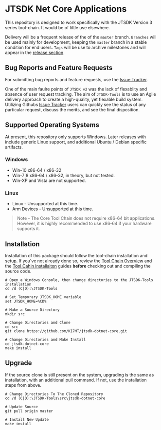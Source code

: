 # JTSDK Net Core Applications
This repository is designed to work specifically with the JTSDK Version 3 series
tool-chain. It would be of little use elsewhere.

Delivery will be a frequent release of the of the `master` branch. `Branches`
will be used mainly for development, keeping the `master` branch in a stable
condition for end users. `Tags` will be use to archive milestones and will
appear in the [release section](https://github.com/KI7MT/jtsdk-dotnet-core/releases).

## Bug Reports and Feature Requests
For submitting bug reports and feature requests, use the [Issue Tracker](https://github.com/KI7MT/jtsdk-dotnet-core/issues).

One of the main faulre points of `JTSDK v2` was the lack of flexablity and absence
of user request tracking. The aim of `JTSDK-Tools` is to use an Agile delivery
approach to create a high-quality, yet flexable build system. Utilizing Githubs 
[Issue Tracker](https://github.com/KI7MT/jtsdk-dotnet-core/issues)
users can quickly see the status of any particular request, discuss the merits,
and see the final disposition.

## Supported Operating Systems
At present, this repository only supports Windows. Later releases with include
generic Linux support, and additional Ubuntu / Debian specific artifacts.

### Windows
* Win-10 x86-64 / x86-32
* Win-7|8 x86-64 / x86-32, in theory, but not tested.
* Win-XP and Vista are not supported.

### Linux
* Linux - Unsupported at this time.
* Arm Devices - Unsupported at this time.

>Note - The Core Tool Chain does not require x86-64 bit applications. However,
it is highly recommended to use x86-64 if your hardware supports it.

## Installation
Installation of this package should follow the tool-chain installation and
setup. If you've not already done so, review the [Tool Chain Overview](./src/JTSDK.Docs/guides/tool-chain-setup/README.md)
and the [Tool Cahin Installaiton](./src/JTSDK.Docs/guides/tool-chain-setup/guides/tool-chain-installation.md)
guides **before** checking out and compiling the source code.

```
# Open a Windows Console, then change directories to the JTSDK-Tools installation
cd /d (C|D):\JTSDK-Tools

# Set Temporary JTSDK_HOME variable
set JTSDK_HOME=%CD%

# Make a Source Directory
mkdir src

# Change Directories and Clone
cd src
git clone https://github.com/KI7MT/jtsdk-dotnet-core.git

# Change Directories and Make Install
cd jtsdk-dotnet-core
make install
```

## Upgrade
If the source clone is still present on the system, upgrading is the same as
installation, with an additional pull command. If not, use the installation steps
from above.
```
# Change Directories To The Cloned Repository
cd /d (C|D):\JTSDK-Tools\src\jtsdk-dotnet-core

# Update Source
git pull origin master

# Install New Update
make install
```